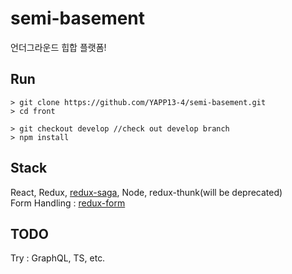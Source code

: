 # semi-basement
언더그라운드 힙합 플랫폼!

## Run 
```
> git clone https://github.com/YAPP13-4/semi-basement.git
> cd front

> git checkout develop //check out develop branch
> npm install
```
## Stack
React, Redux, [redux-saga](https://github.com/redux-saga/redux-saga), Node, redux-thunk(will be deprecated)   
Form Handling : [redux-form](https://redux-form.com/7.4.2/)

## TODO 
Try : GraphQL, TS, etc.
